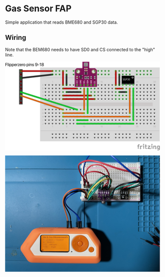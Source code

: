 # Gas Sensor FAP
Simple application that reads BME680 and SGP30 data. 


## Wiring 
Note that the BEM680 needs to have SD0 and CS connected to the "high" line. 

![wiring diagram](./images/f0_gas_sensor_app_bb.png)

![wiring picture](./images/IMG_2286.jpg)